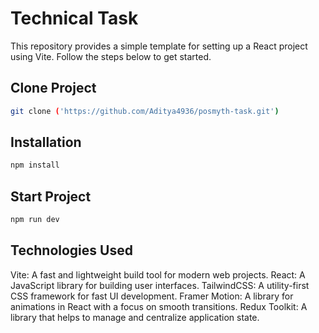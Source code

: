 # Technical Task

This repository provides a simple template for setting up a React project using Vite. Follow the steps below to get started.

## Clone Project 
```bash
git clone ('https://github.com/Aditya4936/posmyth-task.git')
```

## Installation

```bash
npm install
```

## Start Project

```bash
npm run dev
```

## Technologies Used

Vite: A fast and lightweight build tool for modern web projects.
React: A JavaScript library for building user interfaces.
TailwindCSS: A utility-first CSS framework for fast UI development.
Framer Motion: A library for animations in React with a focus on smooth transitions.
Redux Toolkit: A library that helps to manage and centralize application state.
